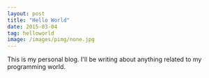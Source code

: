 ```yaml
---
layout: post
title: "Hello World"
date: 2015-03-04
tag: helloworld
image: /images/pimg/none.jpg
--- 
```

This is my personal blog. I'll be writing about anything related to my programming world.
